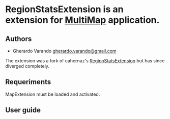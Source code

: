 # RegionStatsExtension is an extension for [MultiMap](https://github.com/ComputationalIntelligenceGroup/multimap) application.


## Authors

- Gherardo Varando [gherardo.varando@gmail.com](mailto:gherardo.varando@gmail.com)

The extension was a fork of cahernaz's [RegionStatsExtension](https://github.com/cahernanz/RegionStatsExtension) but has since diverged completely.

## Requeriments

MapExtension must be loaded and activated.


## User guide



